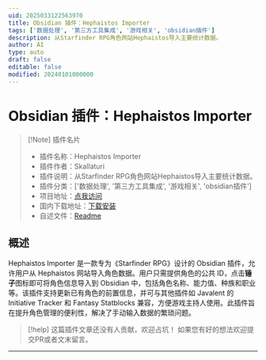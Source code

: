 ```yaml
---
uid: 2025033122563970
title: Obsidian 插件：Hephaistos Importer
tags: ['数据处理', '第三方工具集成', '游戏相关', 'obsidian插件']
description: 从Starfinder RPG角色网站Hephaistos导入主要统计数据。
author: AI
type: auto
draft: false
editable: false
modified: 20240101000000
---
```


# Obsidian 插件：Hephaistos Importer

> [!Note] 插件名片
> - 插件名称：Hephaistos Importer
> - 插件作者：Skallaturi
> - 插件说明：从Starfinder RPG角色网站Hephaistos导入主要统计数据。
> - 插件分类：['数据处理', '第三方工具集成', '游戏相关', 'obsidian插件']
> - 项目地址：[点我访问](https://github.com/Skallaturi/hephaistos-importer)
> - 国内下载地址：[下载安装](https://pkmer.cn/products/plugin/pluginMarket/?hephaistos-importer)
> - 自述文件：[Readme](https://ghproxy.net/https://raw.githubusercontent.com/Skallaturi/hephaistos-importer/master/README.md)



## 概述

Hephaistos Importer 是一款专为《Starfinder RPG》设计的 Obsidian 插件，允许用户从 Hephaistos 网站导入角色数据。用户只需提供角色的公共 ID，点击**锤子**图标即可将角色信息导入到 Obsidian 中，包括角色名称、能力值、种族和职业等。该插件支持更新已有角色的前置信息，并可与其他插件如 Javalent 的 Initiative Tracker 和 Fantasy Statblocks 兼容，方便游戏主持人使用。此插件旨在提升角色管理的便利性，解决了手动输入数据的繁琐问题。


> [!help] 
> 这篇插件文章还没有人贡献，欢迎占坑！
> 如果您有好的想法欢迎提交PR或者文末留言。
> 

---



